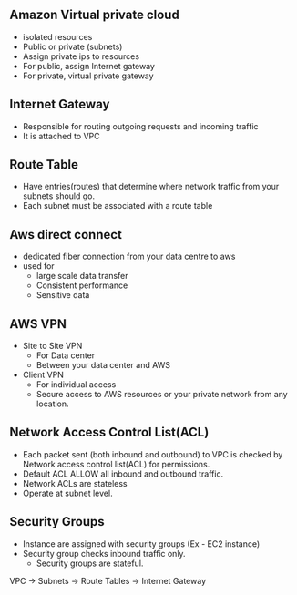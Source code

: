 ## Amazon Virtual private cloud

- isolated resources
- Public or private (subnets)
- Assign private ips to resources
- For public, assign Internet gateway
- For private, virtual private gateway

## Internet Gateway

- Responsible for routing outgoing requests and incoming traffic
- It is attached to VPC

## Route Table

- Have entries(routes) that determine where network traffic from your subnets should go.
- Each subnet must be associated with a route table

## Aws direct connect

- dedicated fiber connection from your data centre to aws
- used for
  - large scale data transfer
  - Consistent performance
  - Sensitive data

## AWS VPN

- Site to Site VPN
  - For Data center
  - Between your data center and AWS
- Client VPN
  - For individual access
  - Secure access to AWS resources or your private network from any location.

## Network Access Control List(ACL)

- Each packet sent (both inbound and outbound) to VPC is checked by Network access control list(ACL) for permissions.
- Default ACL ALLOW all inbound and outbound traffic.
- Network ACLs are stateless
- Operate at subnet level.

## Security Groups

- Instance are assigned with security groups (Ex - EC2 instance)
- Security group checks inbound traffic only.
  - Security groups are stateful.

VPC -> Subnets -> Route Tables -> Internet Gateway
